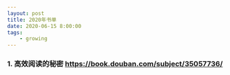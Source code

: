 ```yaml
---
layout: post
title: 2020年书单
date: 2020-06-15 8:00:00
tags: 
	- growing
---
```


###  1. 高效阅读的秘密 https://book.douban.com/subject/35057736/
